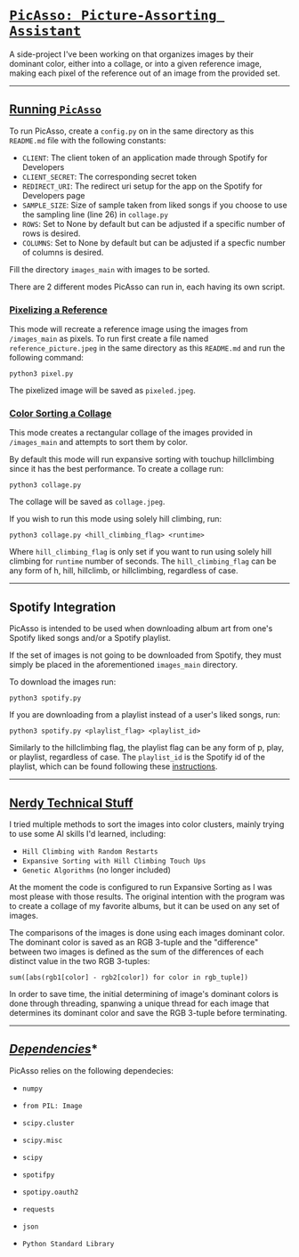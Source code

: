 # **<u>`PicAsso: Picture-Assorting Assistant`</u>**

A side-project I've been working on that organizes images by their dominant color, either into a collage, or into a given reference image, making each pixel of the reference out of an image from the provided set.
___
## **<u>Running `PicAsso`</u>**

To run PicAsso, create a `config.py` on in the same directory as this `README.md` file with the following constants:

* `CLIENT`: The client token of an application made through Spotify for Developers
* `CLIENT_SECRET`: The corresponding secret token
* `REDIRECT_URI`: The redirect uri setup for the app on the Spotify for Developers page
* `SAMPLE_SIZE`: Size of sample taken from liked songs if you choose to use the sampling line (line 26) in `collage.py`
* `ROWS`: Set to None by default but can be adjusted if a specific number of rows is desired.
* `COLUMNS`: Set to None by default but can be adjusted if a specfic number of columns is desired.

Fill the directory `images_main` with images to be sorted.

There are 2 different modes PicAsso can run in, each having its own script.

### <u>Pixelizing a Reference</u>

This mode will recreate a reference image using the images from `/images_main` as pixels. To run first create a file named `reference_picture.jpeg` in the same directory as this `README.md` and run the following command:

`python3 pixel.py`

The pixelized image will be saved as `pixeled.jpeg`.

### <u>Color Sorting a Collage</u>

This mode creates a rectangular collage of the images provided in `/images_main` and attempts to sort them by color.

By default this mode will run expansive sorting with touchup hillclimbing since it has the best performance. To create a collage run:

`python3 collage.py`

The collage will be saved as `collage.jpeg`.

If you wish to run this mode using solely hill climbing, run:

`python3 collage.py <hill_climbing_flag> <runtime>`

Where `hill_climbing_flag` is only set if you want to run using solely hill climbing for `runtime` number of seconds. The `hill_climbing_flag` can be any form of h, hill, hillclimb, or hillclimbing, regardless of case.

___
## **Spotify Integration**

PicAsso is intended to be used when downloading album art from one's Spotify liked songs and/or a Spotify playlist.

If the set of images is not going to be downloaded from Spotify, they must simply be placed in the aforementioned `images_main` directory.

To download the images run:

`python3 spotify.py`

 If you are downloading from a playlist instead of a user's liked songs, run:

`python3 spotify.py <playlist_flag> <playlist_id>`

Similarly to the hillclimbing flag, the playlist flag can be any form of p, play, or playlist, regardless of case. The `playlist_id` is the Spotify id of the playlist, which can be found following these [instructions](https://clients.caster.fm/knowledgebase/110/How-to-find-Spotify-playlist-ID.html#:~:text=To%20find%20the%20Spotify%20playlist,Link%22%20under%20the%20Share%20menu.&text=The%20playlist%20id%20is%20the,after%20playlist%2F%20as%20marked%20above.).
___
## **<u>Nerdy Technical Stuff</u>**
I tried multiple methods to sort the images into color clusters, mainly trying to use some AI skills I'd learned, including:

* `Hill Climbing with Random Restarts`
* `Expansive Sorting with Hill Climbing Touch Ups`
* `Genetic Algorithms` (no longer included)

At the moment the code is configured to run Expansive Sorting as I was most please with those results. The original intention with the program was to create a collage of my favorite albums, but it can be used on any set of images.

The comparisons of the images is done using each images dominant color. The dominant color is saved as an RGB 3-tuple and the "difference" between two images is defined as the sum of the differences of each distinct value in the two RGB 3-tuples:

`sum([abs(rgb1[color] - rgb2[color]) for color in rgb_tuple])`

In order to save time, the initial determining of image's dominant colors is done through threading, spanwing a unique thread for each image that determines its dominant color and save the RGB 3-tuple before terminating.
___
## *<u>Dependencies</u>**

PicAsso relies on the following dependecies:

* `numpy`
* `from PIL: Image`
* `scipy.cluster`
* `scipy.misc`
* `scipy`
* `spotifpy`
* `spotipy.oauth2`
* `requests`
* `json`

* `Python Standard Library`